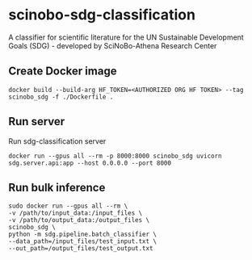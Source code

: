 # scinobo-sdg-classification
A classifier for scientific literature for the UN Sustainable Development Goals (SDG) - developed by SciNoBo-Athena Research Center

## Create Docker image

```
docker build --build-arg HF_TOKEN=<AUTHORIZED ORG HF TOKEN> --tag scinobo_sdg -f ./Dockerfile .
```

## Run server

Run sdg-classification server

```
docker run --gpus all --rm -p 8000:8000 scinobo_sdg uvicorn sdg.server.api:app --host 0.0.0.0 --port 8000
``` 

## Run bulk inference

```
sudo docker run --gpus all --rm \
-v /path/to/input_data:/input_files \
-v /path/to/output_data:/output_files \
scinobo_sdg \
python -m sdg.pipeline.batch_classifier \
--data_path=/input_files/test_input.txt \
--out_path=/output_files/test_output.txt
```
